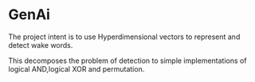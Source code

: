 # GenAi

The project intent is to use Hyperdimensional vectors to represent and detect wake words. 

This decomposes the problem of detection to simple implementations of logical AND,logical XOR and permutation.
